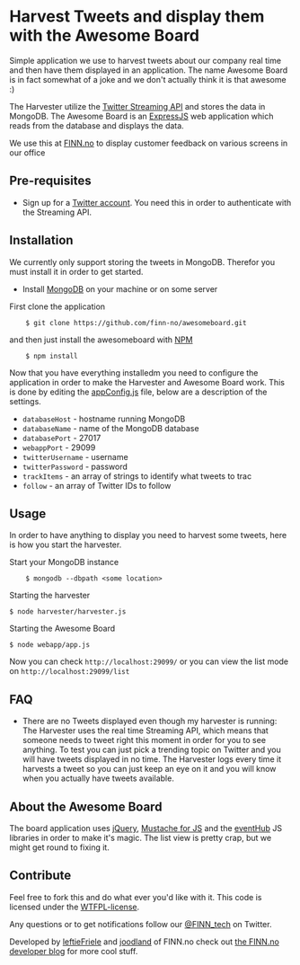 Harvest Tweets and display them with the Awesome Board
=============

Simple application we use to harvest tweets about our company real time and then have them displayed in an application.
The name Awesome Board is in fact somewhat of a joke and we don't actually think it is that awesome :)

The Harvester utilize the [Twitter Streaming API](https://dev.twitter.com/docs/streaming-api) and stores the data in MongoDB.
The Awesome Board is an [ExpressJS](http://expressjs.com/) web application which reads from the database and displays the data.

We use this at [FINN.no](http://finn.no) to display customer feedback on various screens in our office


Pre-requisites
------------

* Sign up for a [Twitter account](http://twitter.com). You need this in order to authenticate with the Streaming API.

Installation
------------

We currently only support storing the tweets in MongoDB. Therefor you must install it in order to get started.

* Install [MongoDB](http://www.mongodb.org/) on your machine or on some server

First clone the application

		$ git clone https://github.com/finn-no/awesomeboard.git
		
and then just install the awesomeboard with [NPM](http://npm.org)

		$ npm install
		
Now that you have everything installedm you need to configure the application in order to make the Harvester and Awesome Board work. This is done by editing the  [appConfig.js](https://github.com/finn-no/awesomeboard/blob/master/appConfig.js) file, below are a description of the settings.

* `databaseHost` - hostname running MongoDB
* `databaseName` - name of the MongoDB database
* `databasePort` - 27017
* `webappPort` - 29099
* `twitterUsername` - username
* `twitterPassword` - password
* `trackItems` - an array of strings to identify what tweets to trac
* `follow` - an array of Twitter IDs to follow 

Usage
------------

In order to have anything to display you need to harvest some tweets, here is how you start the harvester.

Start your MongoDB instance

		$ mongodb --dbpath <some location>

Starting the harvester

    $ node harvester/harvester.js
	
Starting the Awesome Board

    $ node webapp/app.js

Now you can check `http://localhost:29099/` or you can view the list mode on `http://localhost:29099/list`

FAQ
------------

* There are no Tweets displayed even though my harvester is running: 
The Harvester uses the real time Streaming API, which means that someone needs to tweet right this moment in order for you to see anything. To test you can just pick a trending topic on Twitter and you will have tweets displayed in no time. The Harvester logs every time it harvests a tweet so you can just keep an eye on it and you will know when you actually have tweets available.

About the Awesome Board
------------

The board application uses [jQuery](http://jquery.com), [Mustache for JS](https://github.com/janl/mustache.js) and the [eventHub](https://github.com/leftieFriele/eventhub) JS libraries in order to make it's magic.
The list view is pretty crap, but we might get round to fixing it.

Contribute
------------

Feel free to fork this and do what ever you'd like with it. This code is licensed under the [WTFPL-license](http://sam.zoy.org/wtfpl/).

Any questions or to get notifications follow our [@FINN_tech](http://twitter.com/#!/FINN_tech) on Twitter.

Developed by [leftieFriele](https://github.com/leftieFriele) and [joodland](https://github.com/joodland) of FINN.no check out [the FINN.no developer blog](http://tech.finn.no) for more cool stuff.

